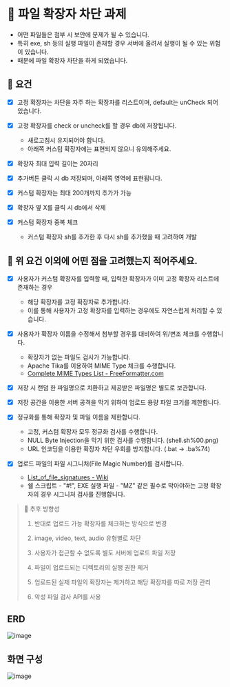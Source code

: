 # 📁 파일 확장자 차단 과제


- 어떤 파일들은 첨부 시 보안에 문제가 될 수 있습니다.
- 특히 exe, sh 등의 실행 파일이 존재할 경우 서버에 올려서 실행이 될 수 있는 위험이 있습니다.
- 때문에 파일 확장자 차단을 하게 되었습니다.

## 📍 요건

- [x]  고정 확장자는 차단을 자주 하는 확장자를 리스트이며, default는 unCheck 되어 있습니다.


- [x]  고정 확장자를 check or uncheck를 할 경우 db에 저장됩니다.
   - 새로고침시 유지되어야 합니다.
   - 아래쪽 커스텀 확장자에는 표현되지 않으니 유의해주세요.


- [x]  확장자 최대 입력 길이는 20자리


- [x]  추가버튼 클릭 시 db 저장되며, 아래쪽 영역에 표현됩니다.


- [x]  커스텀 확장자는 최대 200개까지 추가가 가능


- [x]  확장자 옆 X를 클릭 시 db에서 삭제


- [x]  커스텀 확장자 중복 체크
   - 커스텀 확장자 sh를 추가한 후 다시 sh를 추가했을 때 고려하여 개발

## 📍 위 요건 이외에 어떤 점을 고려했는지 적어주세요.

- [x]  사용자가 커스텀 확장자를 입력할 때, 입력한 확장자가 이미 고정 확장자 리스트에 존재하는 경우
   - 해당 확장자를 고정 확장자로 추가합니다.
   - 이를 통해 사용자가 고정 확장자를 입력하는 경우에도 자연스럽게 처리할 수 있습니다.


- [x]  사용자가 확장자 이름을 수정해서 첨부할 경우를 대비하여 위/변조 체크를 수행합니다.
   - 확장자가 없는 파일도 검사가 가능합니다.
   - Apache Tika를 이용하여 MIME Type 체크를 수행합니다.
   - [Complete MIME Types List - FreeFormatter.com](https://www.freeformatter.com/mime-types-list.html)

- [x] 저장 시 랜덤 한 파일명으로 치환하고 제공받은 파일명은 별도로 보관합니다.

- [x] 저장 공간을 이용한 서버 공격을 막기 위하여 업로드 용량 파일 크기를 제한합니다.

- [x] 정규화를 통해 확장자 및 파일 이름을 제한합니다.
  - 고정, 커스텀 확장자 모두 정규화 검사를 수행합니다.
  - NULL Byte Injection을 막기 위한 검사를 수행합니다. (shell.sh%00.png)
  - URL 인코딩을 이용한 확장자 차단 우회를 방지합니다. (.bat -> .ba%74)

- [x] 업로드 파일의 파일 시그니처(File Magic Number)를 검사합니다.
  - [List_of_file_signatures - Wiki](https://en.wikipedia.org/wiki/List_of_file_signatures)
  - 쉘 스크립트 - "#!", EXE 실행 파일 - "MZ" 같은 필수로 막아야하는 고정 확장자의 경우 시그니처 검사를 진행합니다.

> 🤔 추후 방향성 
> 
> 1. 반대로 업로드 가능 확장자를 체크하는 방식으로 변경
> 
> 
> 2. image, video, text, audio 유형별로 차단
>
> 
> 3. 사용자가 접근할 수 없도록 별도 서버에 업로드 파일 저장
> 
> 
> 4. 파일이 업로드되는 디렉토리의 실행 권한 제거
> 
> 
> 5. 업로드된 실제 파일의 확장자는 제거하고 해당 확장자를 따로 저장 관리
> 
> 
> 6. 악성 파일 검사 API를 사용

## ERD
![image](https://github.com/PGRRR/block-file-extensions/assets/82517133/ac3b0d26-1d6a-4224-8b07-6c9732fbead8)

## 화면 구성
![image](https://github.com/PGRRR/block-file-extensions/assets/82517133/91232ca6-7126-4fca-a532-e1e300c7cc6c)